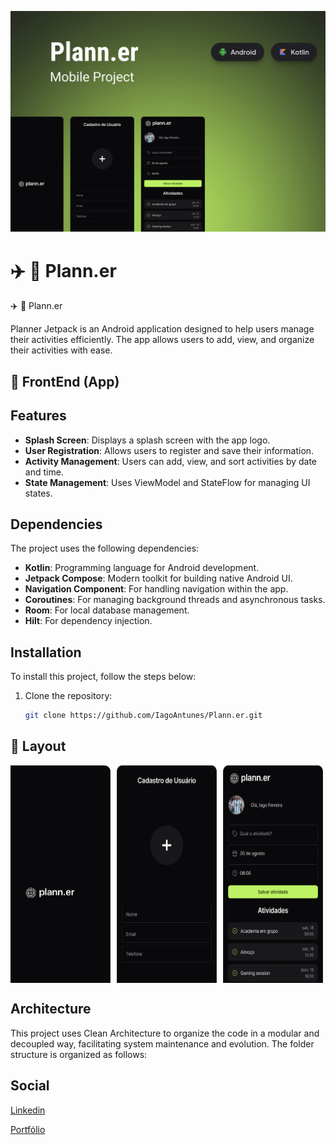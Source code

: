 ![thumbnail](https://github.com/IagoAntunes/Plann.er/blob/master/app/src/main/res/drawable/github/android_banner_planner.png)

# :airplane: :green_book: Plann.er

:airplane: :green_book: Plann.er

Planner Jetpack is an Android application designed to help users manage their activities efficiently. The app allows users to add, view, and organize their activities with ease.

## :iphone: FrontEnd (App)

## Features

- **Splash Screen**: Displays a splash screen with the app logo.
- **User Registration**: Allows users to register and save their information.
- **Activity Management**: Users can add, view, and sort activities by date and time.
- **State Management**: Uses ViewModel and StateFlow for managing UI states.

## Dependencies

The project uses the following dependencies:

- **Kotlin**: Programming language for Android development.
- **Jetpack Compose**: Modern toolkit for building native Android UI.
- **Navigation Component**: For handling navigation within the app.
- **Coroutines**: For managing background threads and asynchronous tasks.
- **Room**: For local database management.
- **Hilt**: For dependency injection.

## Installation

To install this project, follow the steps below:

1. Clone the repository:
    ```sh
    git clone https://github.com/IagoAntunes/Plann.er.git
    ```

## 🎨 Layout

<div style="display: flex; flex-wrap: wrap; gap: 10px;">
  <img src="https://github.com/IagoAntunes/Plann.er/blob/master/app/src/main/res/drawable/github/planner_splash.png" style="width: 160px;" alt="Splash">
  <img src="https://github.com/IagoAntunes/Plann.er/blob/master/app/src/main/res/drawable/github/planner_register.png" style="width: 160px;" alt="Login">
  <img src="https://github.com/IagoAntunes/Plann.er/blob/master/app/src/main/res/drawable/github/planner_home.png" style="width: 160px;" alt="Home">
</div>


## Architecture
  
This project uses Clean Architecture to organize the code in a modular and decoupled way, facilitating system maintenance and evolution. The folder structure is organized as follows:

## Social
[Linkedin](https://www.linkedin.com/in/iagoaferreira/)

[Portfólio](https://iagoferreira.web.app/)
